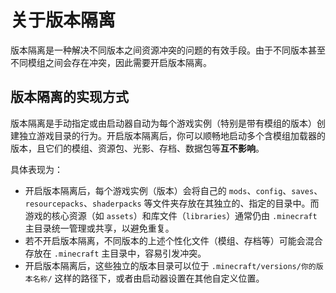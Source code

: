 # 关于版本隔离

版本隔离是一种解决不同版本之间资源冲突的问题的有效手段。由于不同版本甚至不同模组之间会存在冲突，因此需要开启版本隔离。

## 版本隔离的实现方式

版本隔离是手动指定或由启动器自动为每个游戏实例（特别是带有模组的版本）创建独立游戏目录的行为。开启版本隔离后，你可以顺畅地启动多个含模组加载器的版本，且它们的模组、资源包、光影、存档、数据包等**互不影响**。

具体表现为：

- 开启版本隔离后，每个游戏实例（版本）会将自己的 `mods`、`config`、`saves`、`resourcepacks`、`shaderpacks` 等文件夹存放在其独立的、指定的目录中。而游戏的核心资源（如 `assets`）和库文件（`libraries`）通常仍由 `.minecraft` 主目录统一管理或共享，以避免重复。
- 若不开启版本隔离，不同版本的上述个性化文件（模组、存档等）可能会混合存放在 `.minecraft` 主目录中，容易引发冲突。
- 开启版本隔离后，这些独立的版本目录可以位于 `.minecraft/versions/你的版本名称/` 这样的路径下，或者由启动器设置在其他自定义位置。
